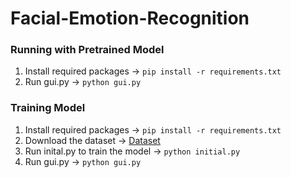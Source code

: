 # Facial-Emotion-Recognition
### Running with Pretrained Model
1. Install required packages -> `pip install -r requirements.txt`
2. Run gui.py  -> `python gui.py`

### Training Model
1. Install required packages -> `pip install -r requirements.txt`
2. Download the dataset -> [Dataset](https://drive.google.com/file/d/1O4czXcRR-3EvdogAisySdz4bd3rl723u/view)
3. Run inital.py to train the model -> `python initial.py`
4. Run gui.py  -> `python gui.py`
